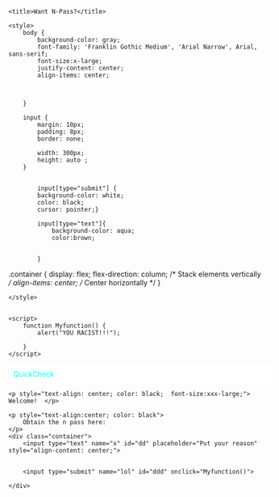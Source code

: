   



<html>
<head>
    <meta charset="UTF-8">
    <meta name="viewport" content="width=device-width, initial-scale=1.0">
    <meta name="description" content="This is a sample website.">
    <meta name="keywords" content="HTML, CSS, website">
    <meta name="author" content="Karl Adrian Reyes">
    
    <title>Want N-Pass?</title> 

    <style>
        body {
            background-color: gray;
            font-family: 'Franklin Gothic Medium', 'Arial Narrow', Arial, sans-serif;
            font-size:x-large;
            justify-content: center; 
            align-items: center;
            
            

        }

        input {
            margin: 10px;
            padding: 8px;
            border: none;
            
            width: 300px;
            height: auto ;
        }
            

            input[type="submit"] {
            background-color: white;
            color: black;
            cursor: pointer;}

            input[type="text"]{
                background-color: aqua;
                color:brown;


            }

            
            
.container {
    display: flex;
    flex-direction: column;  /* Stack elements vertically */
    align-items: center;     /* Center horizontally */
}
            
    </style>
    

    <script>
        function Myfunction() {
            alert("YOU RACIST!!!");
           
        }
    </script>
</head>

<body>
    <p style="text-align: start; color: aqua; background-color: white; height:auto ; margin: 0; padding:10px ; width:100% ;">QuickCheck</p>


    <p style="text-align: center; color: black;  font-size:xxx-large;"> Welcome!  </p>
    
    <p style="text-align:center; color: black">
        Obtain the n pass here:
    </p>
    <div class="container">
        <input type="text" name="x" id="dd" placeholder="Put your reason" style="align-content: center;">


        <input type="submit" name="lol" id="ddd" onclick="Myfunction()">
    
    </div>
    
</body>
    


</html>


<!---
partylist0936/partylist0936 is a ✨ special ✨ repository because its `README.md` (this file) appears on your GitHub profile.
You can click the Preview link to take a look at your changes.
--->
